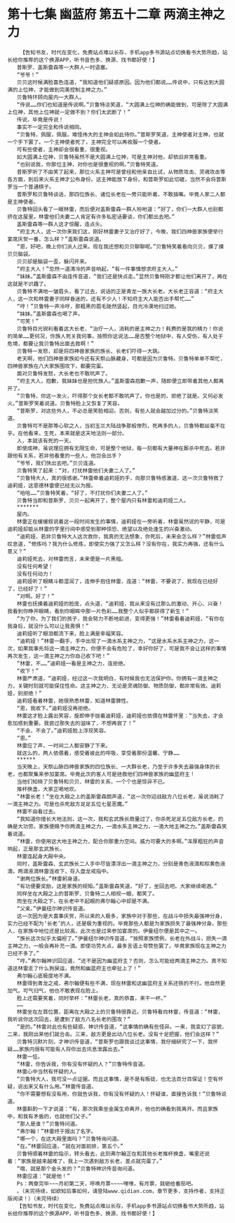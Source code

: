 # 第十七集 幽蓝府 第五十二章 两滴主神之力
        【告知书友，时代在变化，免费站点难以长存，手机app多书源站点切换看书大势所趋，站长给你推荐的这个换源APP，听书音色多、换源、找书都好使！】
       普斯罗、盖斯雷森等一大群人一时语塞。
       “爷爷！”
       贝贝这时候满脸喜色连道，“我知道他们疑惑原因。因为他们都说……传说中，只有达到大圆满的上位神，才能做到完美控制主神之力。”
       贝鲁特环顾向屋内一大群人。
       “传说……你们也知道是传说啊。”贝鲁特淡笑道，“大圆满上位神的确能做到，可是除了大圆满上位神，其他上位神就一定做不到？你们太武断了！”
       传说，毕竟是传说！
       事实不一定完全和传说相同。
       “贝鲁特，佩服，佩服。难怪伟大的主神会如此待你。”普斯罗笑道，主神使者对主神，也就一个手下罢了。一个主神使者死了，主神完全可以再收服一个使者。
       可有些使者，主神却会很看重，很重视。
       如大圆满上位神，贝鲁特虽然不是大圆满上位神，可是主神对他，却依旧非常看重。
       “也别说我，你那位主神，对你也是很重视的啊。”贝鲁特笑道。
       普斯罗听了不由笑了起来，那位火系主神可是曾经和他亲自比试，从物质攻击、灵魂攻击等各方面，到后来火系主神才公布身份。这主神能放下身份，和普斯罗如此切磋，当然不会将普斯罗当一个普通棋子。
       普斯罗和贝鲁特谈话，那四位族长、诸位长老在一旁只能听着，不敢插嘴。毕竟人家二人都是主神使者。
       贝鲁特回头看了一眼林雷，而后便对盖斯雷森一群人吩咐道：“好了，你们一大群人也别都挤在这屋里。林雷他们夫妻二人肯定有许多私密话要谈，你们都出去吧。”
       盖斯雷森等一群人这才惊醒，连点头。
       “府主大人，这一次你来我们这，刚好林雷妻子又治疗好了，今晚，我们四神兽家族便举行宴席庆贺一番，怎么样？”盖斯雷森说道。
       “恩，好吧，晚上你们派人过来。现在我还想和贝贝聊聊呢。”贝鲁特笑着看向贝贝，摸了摸贝贝脑袋。
       贝贝却是脑袋一歪，躲闪开来。
       “府主大人！”忽然一道清冷的声音响起，“有一件事情想求府主大人。”
       “妹妹。”盖斯雷森不由连传音道，“我们还是快点走。”显然贝鲁特刚才都让他们离开了，再在这就是不识趣了。
       贝鲁特不满地一皱眉头，看了过去，说话的正是青龙一族大长老。大长老正容道：“府主大人，这一次和林雷妻子同样昏迷的，还有不少人！不知府主大人能否出手帮忙……”
       “哼！”贝鲁特一声冷哼，那粗黑的眉毛陡然竖起，目光冷漠地扫过她。
       “妹妹。”盖斯雷森也喝了声。
       “可笑！”
       贝鲁特目光锐利看着这大长老，“治疗一人，消耗的是主神之力！耗费的是我的精力！你说的简单……更何况，你族人死关我何事。按照你这说法……是否整个地狱中，有人受伤，有人处于危境，都要让我贝鲁特出面去救啊！”
       贝鲁特一发怒，却是将四神兽家族的族长、长老们吓得一大跳。
       老天啊，他们四神兽家族如今还有天祭山脉藏身，可都是因为贝鲁特。贝鲁特单单不帮忙，四神兽家族在八大家族围攻下，都要完蛋。
       面对贝鲁特发怒，大长老也不敢吭声了。
       “府主大人，抱歉，我妹妹也是担忧族人。”盖斯雷森抱歉一声，随即便立即带着其他人都离开了。
       “贝鲁特，你这一发火，吓得那个女长老都不敢吭声了。你也是的，拒绝了就是。又何必发火。”普斯罗笑着说道。贝鲁特脸上又恢复了笑容。
       “普斯罗，对这些外人，不必总是笑脸相迎。否则，有些人就会越加过分的。”贝鲁特淡笑道。
       贝鲁特可不是那等心软之人，当初玉兰大陆战争那般惨烈，死再多的人，贝鲁特都丝毫不在乎。在他看来，生死，本来就是这天地法则一部分。
       人，本就该有死的一天。
       即使成神，虽说理应拥有无限生命，可是整个地狱，每一刻都有大量神在厮杀中死去。若非跟他有关系，若非他看重的一些人，他岂会出手？
       “爷爷，我们快出去吧。”贝贝连道。
       贝鲁特笑了起来：“对，打扰林雷他们夫妻二人了。”
       “贝鲁特大人，真的很感谢。”林雷牵着迪莉娅的手，向那贝鲁特感激道，这一次贝鲁特救了迪莉娅，这恩德林雷便已经无以为报。
       “哈哈……”贝鲁特笑着，“好了，不打扰你们夫妻二人了。”
       贝鲁特当即和普斯罗、贝贝一起离开了，整个屋内只有林雷和迪莉娅二人。
       *******
       屋内。
       林雷正在缓缓叙说着这一段时间发生的事情，迪莉娅在一旁听着，林雷虽然说的平静，可是迪莉娅却能从林雷的字里行间中感受到那种惊恐、绝望以及绝处逢生的兴奋激动。
       “迪莉娅，若非贝鲁特大人这次救你，我真的无法想象，你死后，未来会怎么样？”林雷低声叹息道，“修炼吗？我为什么修炼，即使实力强了又怎么样？没有你在，我实力再强，还有什么意义？”
       迪莉娅死去，对林雷而言，未来便是一片黑暗。
       没有任何希望！
       没有任何动力！
       迪莉娅听了眼睛斗都湿润了，连伸手抱住林雷，连道：“林雷，不要说了，我现在已经好了，已经好了！”
       “对啊。好了！”
       林雷也抚摸着迪莉娅的脸庞，点头道，“迪莉娅，我从来没有过那么的激动、开心、兴奋！我看到你睁开眼睛，看到你眼眸中那一片色彩……我整个人似乎都获得了新生！”
       “为了你，为了我们的孩子，我会努力不断地前进，变得更强！”林雷看着迪莉娅，“有你在我身后，就没什么可以让我畏惧！”
       迪莉娅听了眼泪都流下来，脸上满是幸福笑容。
       “迪莉娅！”林雷一翻手，手中出现了一滴水系主神之力，“这是水系水系主神之力，这一次，如果我事先将这一滴主神之力，你便不会有危险了，幸好你好了，可是我不会让这样的事情再次发生，这一滴主神之力你自己收下吧！”
       “林雷，不……”迪莉娅一看是主神之力，连拒绝。
       “收下！”
       林雷严肃道，“迪莉娅，经过这一次我明白，有时候我也无法保护你。你拥有一滴主神之力，关键时刻就可能保住性命。这主神之力，无论是灵魂防御、物质防御，都非常有效。迪莉娅，别拒绝！”
       迪莉娅看着林雷，她很熟悉林雷，知道林雷脾性。
       “恩，我收下。”迪莉娅没再拒绝。
       林雷这才脸上露出笑容，旋即伸手拢着迪莉娅，迪莉娅也依偎在林雷怀里：“当失去，才会愈加感到重要。我尝过那失去的滋味了，不想再尝了！”
       “不会，不会了。”迪莉娅脸上浮现笑容。
       “恩。”
       林雷应了声，一时间二人都安静了下来。
       就这么的，两人依偎着，感受着彼此的呼吸，享受着那份温馨、宁静……
       ******
       当天晚上，天祭山脉四神兽家族的四位族长、一大群长老，乃至于许多失去最强身体的长老，也都聚集来参加宴席。毕竟此次的客人可是拯救他们四神兽家族的幽蓝府主！
       当他们知晓了贝鲁特和贝贝、林雷的关系，一个个也是惊异不已。
       推杯换盏，大家正喝地欢。
       “林雷长老！”坐在大殿之上的盖斯雷森朗声道，“这一次你迎战敌方八位长老，虽说消耗了一滴主神之力。可是也杀死敌方足足五位七星恶魔。”
       林雷不由看过去。
       “我知道你擅长大地法则，这一次，我和玄武族长商量过了，你杀死足足五位敌方长老，的确是大功劳。家族便赐予你两滴主神之力，一滴水系主神之力，一滴大地主神之力。”盖斯雷森笑着说道。
       “林雷，你使用这大地主神之力，配合你那重力空间。威力可要大的多啊。”浑厚粗狂的声音响起，正是那玄武族长。
       林雷连起身大殿中央。
       同时，盖斯雷森、玄武族长二人手中尽皆漂浮出一滴主神之力，分别是青色液滴和棕黄色液滴，两滴液滴林雷连收下，存入盘龙戒指中。
       “谢两位族长。”林雷躬身道。
       “有功便要奖励，这是家族的规矩。”盖斯雷森笑道，“好了，坐回去吧。大家继续喝酒。”
       同样坐在大殿之上的普斯罗、贝鲁特二人相视一眼，都笑了。
       而坐在大殿之下，在长老中不起眼的弗尔翰心中却是不满。
       “父亲。”伊曼纽尔神识传音道。
       这一次因为是大喜事庆贺，所以来的人极多，家族中对于那些，在战斗中损失最强神分身，实力已经不配为‘长老’的人，还是极为重视的。毕竟那些人都是为家族损失了最强神分身。那些人，在家族中地位还是比较高，此次也是过来参加宴席的。伊曼纽尔便是其中之一。
       “族长这次似乎太偏袒了。”伊曼纽尔神识传音道，“按照家族惯例，长老在外战斗，损失一滴主神之力，一般会再补充一滴。即使功劳大点，最多言语上夸赞些罢了。毕竟家族现在主神之力已经不多了。”
       “哼。”弗尔翰神识回应道，“还不是因为幽蓝府主？否则，怎么可能给两滴主神之力。真不知道这林雷走了什么狗屎运，竟然和幽蓝府主也牵扯上了！”
       弗尔翰心底极度地不满。
       林雷得到青龙之戒，弗尔翰便有些不满，现在林雷和这幽蓝府主关系还铁的不行。他自然更加气。可气归气，他也不敢表现在脸上。
       脸上还需要笑着，同时举杯：“林雷长老，真的恭喜，来干一杯。”
       ……
       林雷坐在左首位置，距离在大殿之上的贝鲁特很靠近。贝鲁特看向林雷，传音道：“林雷，我听说你这次回去，是遭到了敌方八名长老的围攻？”
       “是的。”林雷对此也有些疑惑，神识传音道，“这事情的确有些怪异。一来，我变幻了容貌，二来，我刚出来他们就合击。三来，敌方更是出动八位长老。没有十足把握，他们会这样？”
       贝鲁特沉默片刻，才神识传音道，“普斯罗也跟我谈过这事情，我仔细研究了一下，我怀疑……家族内很有可能有人将你出去讯息泄露出去。”
       林雷一怔。
       “林雷，你告诉我，你有没有怀疑的人？”贝鲁特传音道。
       林雷心中当然有怀疑的人。
       “贝鲁特大人，我可没一点证据。而且这事情，是不是有叛徒，也无法百分百保证！空有怀疑，说出来又有什么用。”林雷传音道。
       “你不需要想有没有用，你就告诉我，你有没有怀疑的人！怀疑谁，直接告诉我！”贝鲁特说道。
       林雷斟酌一下才说道：“有，那次我乘坐金属生命离开，他也的确看到我离开。而且家族中，和我有矛盾的，也就他们父子。”
       “那人是谁？”贝鲁特问道。
       “弗尔翰！”林雷终于报出了名字。
       “哪一个，在这大殿里面吗？”贝鲁特询问道。
       “在。”林雷回应道，“就在对面前排，第五个。”
       贝鲁特顺着林雷的指示，转头看去，此刻弗尔翰正在和其他长老推杯换盏，嘴里还说着：“家族是越来越难了，我上一次遇到敌方长老，差点就完蛋了。”
       “哦，就是那个金头发的？”贝鲁特神识传音询问道。
       林雷应道：“就是他！”
       Ps：两章完毕~~~月初第二天，呼唤月票~~~~嘿嘿，有月票，就砸给番茄吧。
       。（未完待续，如欲知后事如何，请登陆www.qidian.com，章节更多，支持作者，支持正版阅读！）（未完待续）
       【告知书友，时代在变化，免费站点难以长存，手机app多书源站点切换看书大势所趋，站长给你推荐的这个换源APP，听书音色多、换源、找书都好使！】